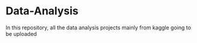 # Data-Analysis
In this repository, all the data analysis projects mainly from kaggle going to be uploaded
